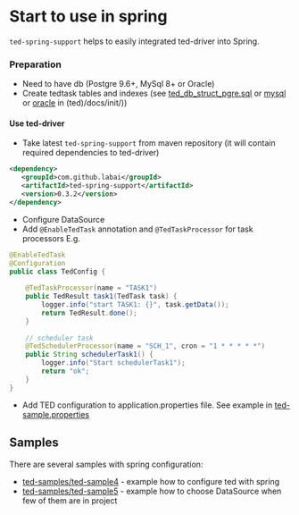 # Start to use in spring

`ted-spring-support` helps to easily integrated ted-driver into Spring.  

### Preparation

- Need to have db (Postgre 9.6+, MySql 8+ or Oracle)
- Create tedtask tables and indexes 
(see [ted_db_struct_pgre.sql](/labai/ted/blob/master/docs/init/ted_db_struct_pgre.sql) 
or [mysql](/labai/ted/blob/master/docs/init/ted_db_struct_mysql.sql) 
or [oracle](/labai/ted/blob/master/docs/init/ted_db_struct_ora.sql) 
in (ted)/docs/init/))

#### Use ted-driver
- Take latest `ted-spring-support` from maven repository (it will contain required dependencies to ted-driver) 
```xml
<dependency>
   <groupId>com.github.labai</groupId>
   <artifactId>ted-spring-support</artifactId>
   <version>0.3.2</version>
</dependency>
```
- Configure DataSource
- Add `@EnableTedTask` annotation and `@TedTaskProcessor` for task processors 
E.g.
```java
@EnableTedTask
@Configuration
public class TedConfig {
    
    @TedTaskProcessor(name = "TASK1")
    public TedResult task1(TedTask task) {
        logger.info("start TASK1: {}", task.getData());
        return TedResult.done();
    }
    
    // scheduler task
    @TedSchedulerProcessor(name = "SCH_1", cron = "1 * * * * *")
    public String schedulerTask1() {
        logger.info("Start schedulerTask1");
        return "ok";
    }
}
```
- Add TED configuration to application.properties file. 
See example in [ted-sample.properties](/labai/ted/blob/master/ted-driver/src/test/resources/ted-sample.properties) 

## Samples

There are several samples with spring configuration:
- [ted-samples/ted-sample4](/labai/ted/tree/master/ted-samples/ted-sample4) - example how to configure ted with spring
- [ted-samples/ted-sample5](/labai/ted/tree/master/ted-samples/ted-sample5) - example how to choose DataSource when few of them are in project  
 
